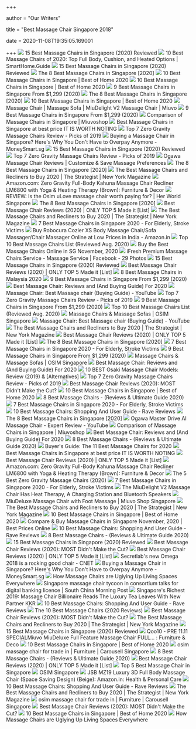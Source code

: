 +++
        
author = "Our Writers"
        
title = "Best Massage Chair Singapore 2018"
        
date = 2020-11-08T19:35:05.169001
        
+++
[ ![](https://www.drumitloud.com/wp-content/uploads/2019/09/Best-Massage-Chair-Singapore.jpg)](https://www.drumitloud.com/wp-content/uploads/2019/09/Best-Massage-Chair-Singapore.jpg) 15 Best Massage Chairs in Singapore (2020) Reviewed
[ ![](https://www.smarthome.guide/wp-content/uploads/2016/01/Best-Massage-Chair-Reviews.jpg)](https://www.smarthome.guide/wp-content/uploads/2016/01/Best-Massage-Chair-Reviews.jpg) 10 Best Massage Chairs of 2020: Top Full Body, Cushion, and Heated Options  | SmartHome.Guide
[ ![](https://www.drumitloud.com/wp-content/uploads/2019/03/JIJI-Massage-Chairs-Singapore.jpg)](https://www.drumitloud.com/wp-content/uploads/2019/03/JIJI-Massage-Chairs-Singapore.jpg) 15 Best Massage Chairs in Singapore (2020) Reviewed
[ ![](https://www.bestinsingapore.co/wp-content/uploads/2020/07/3-min-37.png)](https://www.bestinsingapore.co/wp-content/uploads/2020/07/3-min-37.png) The 8 Best Massage Chairs in Singapore [2020]
[ ![](https://i0.wp.com/www.theweddingvowsg.com/wp-content/uploads/2020/09/Miuvo-MiuDeluxe-Full-Feature-Massage-Chair-Singapore.jpg?resize=960%2C960&ssl=1)](https://i0.wp.com/www.theweddingvowsg.com/wp-content/uploads/2020/09/Miuvo-MiuDeluxe-Full-Feature-Massage-Chair-Singapore.jpg?resize=960%2C960&ssl=1) 10 Best Massage Chairs in Singapore | Best of Home 2020
[ ![](https://i2.wp.com/www.theweddingvowsg.com/wp-content/uploads/2020/09/OSIM-uDivine-V-Massage-Chair-Singapore.jpg?resize=960%2C960&ssl=1)](https://i2.wp.com/www.theweddingvowsg.com/wp-content/uploads/2020/09/OSIM-uDivine-V-Massage-Chair-Singapore.jpg?resize=960%2C960&ssl=1) 10 Best Massage Chairs in Singapore | Best of Home 2020
[ ![](https://unopening.co/wp-content/uploads/2020/09/full-body-massage-chair-premium-singapore-min.jpg)](https://unopening.co/wp-content/uploads/2020/09/full-body-massage-chair-premium-singapore-min.jpg) 9 Best Massage Chairs in Singapore From $1,299 (2020)
[ ![](https://www.bestinsingapore.co/wp-content/uploads/2020/07/4-9.png)](https://www.bestinsingapore.co/wp-content/uploads/2020/07/4-9.png) The 8 Best Massage Chairs in Singapore [2020]
[ ![](https://i0.wp.com/www.theweddingvowsg.com/wp-content/uploads/2020/09/Miuvo-MiuDivine-V3-Full-Function-Massage-Chair-Singapore.jpg?resize=600%2C600&ssl=1)](https://i0.wp.com/www.theweddingvowsg.com/wp-content/uploads/2020/09/Miuvo-MiuDivine-V3-Full-Function-Massage-Chair-Singapore.jpg?resize=600%2C600&ssl=1) 10 Best Massage Chairs in Singapore | Best of Home 2020
[ ![](https://miuvoshop.com.sg/wp-content/uploads/2019/06/sporty-red-lwres.jpg)](https://miuvoshop.com.sg/wp-content/uploads/2019/06/sporty-red-lwres.jpg) Massage Chair | Massage Sofa | MiuDelight V2 Massage Chair | Miuvo
[ ![](https://unopening.co/wp-content/uploads/2020/09/osim-unano-series-massage-chair-singapore-min.jpg)](https://unopening.co/wp-content/uploads/2020/09/osim-unano-series-massage-chair-singapore-min.jpg) 9 Best Massage Chairs in Singapore From $1,299 (2020)
[ ![](https://miuvoshop.com.sg/wp-content/uploads/2019/06/massage-chair-supplies-in-singapore1-e1544151660516.png)](https://miuvoshop.com.sg/wp-content/uploads/2019/06/massage-chair-supplies-in-singapore1-e1544151660516.png) Comparison of Massage Chairs in Singapore | Miuvoshop
[ ![](https://www.itisworthnoting.com/wp-content/uploads/2019/09/feature.png)](https://www.itisworthnoting.com/wp-content/uploads/2019/09/feature.png) Best Massage Chairs in Singapore at best price IT IS WORTH NOTING
[ ![](https://ws-na.amazon-adsystem.com/widgets/q?_encoding=UTF8&ASIN=B004D0O7U2&Format=_SL250_&ID=AsinImage&MarketPlace=US&ServiceVersion=20070822&WS=1&tag=themassagechairguide-20&language=en_US)](https://ws-na.amazon-adsystem.com/widgets/q?_encoding=UTF8&ASIN=B004D0O7U2&Format=_SL250_&ID=AsinImage&MarketPlace=US&ServiceVersion=20070822&WS=1&tag=themassagechairguide-20&language=en_US) Top 7 Zero Gravity Massage Chairs Review - Picks of 2019
[ ![](https://blog-cdn.moneysmart.sg/wp-content/uploads/2018/10/miuvo-massage-chair-header-768x349.png)](https://blog-cdn.moneysmart.sg/wp-content/uploads/2018/10/miuvo-massage-chair-header-768x349.png) Buying a Massage Chair in Singapore? Here's Why You Don't Have to Overpay  Anymore - MoneySmart.sg
[ ![](https://www.drumitloud.com/wp-content/uploads/2019/03/Novita-MC9000i-Massage-Chair.jpg)](https://www.drumitloud.com/wp-content/uploads/2019/03/Novita-MC9000i-Massage-Chair.jpg) 15 Best Massage Chairs in Singapore (2020) Reviewed
[ ![](https://themassagechairguide.com/wp-content/uploads/2018/09/Zero-Gravity-Massage-Chair.png)](https://themassagechairguide.com/wp-content/uploads/2018/09/Zero-Gravity-Massage-Chair.png) Top 7 Zero Gravity Massage Chairs Review - Picks of 2019
[ ![](https://bestmattress.reviews/wp-content/uploads/2018/07/ogawa-evol-massage-chair-staged.jpg)](https://bestmattress.reviews/wp-content/uploads/2018/07/ogawa-evol-massage-chair-staged.jpg) Ogawa Massage Chair Reviews | Customize & Save Massage Preferences
[ ![](https://www.bestinsingapore.co/wp-content/uploads/2020/07/Best-Massage-Chairs-in-Singapore-min-1024x576.png)](https://www.bestinsingapore.co/wp-content/uploads/2020/07/Best-Massage-Chairs-in-Singapore-min-1024x576.png) The 8 Best Massage Chairs in Singapore [2020]
[ ![](https://pyxis.nymag.com/v1/imgs/cfd/270/bcf89bdc000d032ec50f409f187384aa2c.2x.rsquare.w600.jpg)](https://pyxis.nymag.com/v1/imgs/cfd/270/bcf89bdc000d032ec50f409f187384aa2c.2x.rsquare.w600.jpg) The Best Massage Chairs and Recliners to Buy 2020 | The Strategist | New  York Magazine
[ ![](https://images-na.ssl-images-amazon.com/images/I/61b1A7Tdj9L._AC_SX679_.jpg)](https://images-na.ssl-images-amazon.com/images/I/61b1A7Tdj9L._AC_SX679_.jpg) Amazon.com: Zero Gravity Full-Body Kahuna Massage Chair Recliner LM6800  with Yoga & Heating Therapy (Brown): Furniture & Decor
[ ![](https://hw-media.herworld.com/public/osim_ulove_massage_chair_review_d.jpg)](https://hw-media.herworld.com/public/osim_ulove_massage_chair_review_d.jpg) REVIEW: Is the Osim uLove massage chair worth paying for? | Her World  Singapore
[ ![](https://www.bestinsingapore.co/wp-content/uploads/2020/07/g.png)](https://www.bestinsingapore.co/wp-content/uploads/2020/07/g.png) The 8 Best Massage Chairs in Singapore [2020]
[ ![](https://www.wellnesswires.com/wp-content/uploads/2018/08/Inada.jpg)](https://www.wellnesswires.com/wp-content/uploads/2018/08/Inada.jpg) Best Massage Chair Reviews (2020) | ONLY TOP 5 Made it [List]
[ ![](https://pyxis.nymag.com/v1/imgs/11d/826/f65829e6b50cad884cee20ed1a9bb1e65b-kahuna-massage-chair.rsquare.w600.jpg)](https://pyxis.nymag.com/v1/imgs/11d/826/f65829e6b50cad884cee20ed1a9bb1e65b-kahuna-massage-chair.rsquare.w600.jpg) The Best Massage Chairs and Recliners to Buy 2020 | The Strategist | New  York Magazine
[ ![](https://cdn1.productnation.co/stg/sites/3/PEPU-PRINCE-YH-360-1-300x300.jpg)](https://cdn1.productnation.co/stg/sites/3/PEPU-PRINCE-YH-360-1-300x300.jpg) 7 Best Massage Chairs in Singapore 2020 - For Elderly, Stroke Victims
[ ![](https://images-na.ssl-images-amazon.com/images/I/71BWNitV6nL._SL1500_.jpg)](https://images-na.ssl-images-amazon.com/images/I/71BWNitV6nL._SL1500_.jpg) Buy Robocura Cozier XS Body Massage Chair/Sofa Massager/Chair Massager  Online at Low Prices in India - Amazon.in
[ ![](https://www.outletsbaratos.com/wp-content/uploads/2018/11/best-massage-chairs.png)](https://www.outletsbaratos.com/wp-content/uploads/2018/11/best-massage-chairs.png) Top 10 Best Massage Chairs List (Reviewed Aug. 2020)
[ ![](https://a.ipricegroup.com/media/Lyn/Massage_Chairs_SG.jpg)](https://a.ipricegroup.com/media/Lyn/Massage_Chairs_SG.jpg) Buy the Best Massage Chairs Online in SG November, 2020
[ ![](https://lookaside.fbsbx.com/lookaside/crawler/media/?media_id=170203440297627)](https://lookaside.fbsbx.com/lookaside/crawler/media/?media_id=170203440297627) iFresh Premium Massage Chairs Service - Massage Service | Facebook - 29  Photos
[ ![](https://www.drumitloud.com/wp-content/uploads/2019/03/AIBI-Vita-Massage-Chair.jpg)](https://www.drumitloud.com/wp-content/uploads/2019/03/AIBI-Vita-Massage-Chair.jpg) 15 Best Massage Chairs in Singapore (2020) Reviewed
[ ![](https://www.wellnesswires.com/wp-content/uploads/2018/08/Kahuna.jpeg)](https://www.wellnesswires.com/wp-content/uploads/2018/08/Kahuna.jpeg) Best Massage Chair Reviews (2020) | ONLY TOP 5 Made it [List]
[ ![](https://cdn1.productnation.co/stg/sites/1/best-message-chair-malaysia.jpg)](https://cdn1.productnation.co/stg/sites/1/best-message-chair-malaysia.jpg) 8 Best Massage Chairs in Malaysia 2020
[ ![](https://unopening.co/wp-content/uploads/2020/09/uregal-massage-chair-product-image-copper-sqr-singapore-min.jpg)](https://unopening.co/wp-content/uploads/2020/09/uregal-massage-chair-product-image-copper-sqr-singapore-min.jpg) 9 Best Massage Chairs in Singapore From $1,299 (2020)
[ ![](https://www.thegoodbody.com/wp-content/uploads/2020/08/Best-Massage-Chair-Reviews-and-Buying-Guide-2020.jpg)](https://www.thegoodbody.com/wp-content/uploads/2020/08/Best-Massage-Chair-Reviews-and-Buying-Guide-2020.jpg) Best Massage Chair: Reviews and (And Buying Guide) For 2020
[ ![](https://i.ytimg.com/vi/WJiDRz6auJ0/mqdefault.jpg)](https://i.ytimg.com/vi/WJiDRz6auJ0/mqdefault.jpg) Massage Chair: Best Massage chair (Buying Guide) - YouTube
[ ![](https://ws-na.amazon-adsystem.com/widgets/q?_encoding=UTF8&ASIN=B07FYRRZGR&Format=_SL250_&ID=AsinImage&MarketPlace=US&ServiceVersion=20070822&WS=1&tag=themassagechairguide-20&language=en_US)](https://ws-na.amazon-adsystem.com/widgets/q?_encoding=UTF8&ASIN=B07FYRRZGR&Format=_SL250_&ID=AsinImage&MarketPlace=US&ServiceVersion=20070822&WS=1&tag=themassagechairguide-20&language=en_US) Top 7 Zero Gravity Massage Chairs Review - Picks of 2019
[ ![](https://unopening.co/wp-content/uploads/2020/09/miuvo-miudivine-v3-full-function-massage-chair-singapore-min.jpg)](https://unopening.co/wp-content/uploads/2020/09/miuvo-miudivine-v3-full-function-massage-chair-singapore-min.jpg) 9 Best Massage Chairs in Singapore From $1,299 (2020)
[ ![](https://www.outletsbaratos.com/wp-content/uploads/2018/11/3D-Robotic-SL-Track-Real-Relax.png)](https://www.outletsbaratos.com/wp-content/uploads/2018/11/3D-Robotic-SL-Track-Real-Relax.png) Top 10 Best Massage Chairs List (Reviewed Aug. 2020)
[ ![](https://sg.osim.com/media/wysiwyg/cms/category-udream-full-mobile.jpg)](https://sg.osim.com/media/wysiwyg/cms/category-udream-full-mobile.jpg) Massage Chairs & Massage Sofas | OSIM Singapore
[ ![](https://i.ytimg.com/vi/WJiDRz6auJ0/hqdefault.jpg)](https://i.ytimg.com/vi/WJiDRz6auJ0/hqdefault.jpg) Massage Chair: Best Massage chair (Buying Guide) - YouTube
[ ![](https://pyxis.nymag.com/v1/imgs/326/cc3/19065683e4619fb7fb60ccff8c2a1e64a7.2x.rsquare.w600.jpg)](https://pyxis.nymag.com/v1/imgs/326/cc3/19065683e4619fb7fb60ccff8c2a1e64a7.2x.rsquare.w600.jpg) The Best Massage Chairs and Recliners to Buy 2020 | The Strategist | New  York Magazine
[ ![](https://www.wellnesswires.com/wp-content/uploads/2018/08/Panasonic-EP-300x261.png)](https://www.wellnesswires.com/wp-content/uploads/2018/08/Panasonic-EP-300x261.png) Best Massage Chair Reviews (2020) | ONLY TOP 5 Made it [List]
[ ![](https://www.bestinsingapore.co/wp-content/uploads/2020/07/5-min-36.png)](https://www.bestinsingapore.co/wp-content/uploads/2020/07/5-min-36.png) The 8 Best Massage Chairs in Singapore [2020]
[ ![](https://cdn1.productnation.co/stg/sites/3/3D-Eternal-300x300.jpg)](https://cdn1.productnation.co/stg/sites/3/3D-Eternal-300x300.jpg) 7 Best Massage Chairs in Singapore 2020 - For Elderly, Stroke Victims
[ ![](https://unopening.co/wp-content/uploads/2020/09/oto-eq-09s-massage-chair-singapore-min.jpg)](https://unopening.co/wp-content/uploads/2020/09/oto-eq-09s-massage-chair-singapore-min.jpg) 9 Best Massage Chairs in Singapore From $1,299 (2020)
[ ![](https://sg.osim.com/media/wysiwyg/cms/category-ulove-2-red-full-m.jpg)](https://sg.osim.com/media/wysiwyg/cms/category-ulove-2-red-full-m.jpg) Massage Chairs & Massage Sofas | OSIM Singapore
[ ![](https://www.thegoodbody.com/wp-content/uploads/2019/10/The-Good-Body-Best-Massage-Chair-03-2019-pin-it.jpg)](https://www.thegoodbody.com/wp-content/uploads/2019/10/The-Good-Body-Best-Massage-Chair-03-2019-pin-it.jpg) Best Massage Chair: Reviews and (And Buying Guide) For 2020
[ ![](https://www.healthnerdy.com/wp-content/uploads/2018/11/Best-Osaki-Chairs.png)](https://www.healthnerdy.com/wp-content/uploads/2018/11/Best-Osaki-Chairs.png) 10 BEST Osaki Massage Chair Models: Review (2019) & [Alternatives]
[ ![](https://ws-na.amazon-adsystem.com/widgets/q?_encoding=UTF8&ASIN=B07L7HDK6F&Format=_SL250_&ID=AsinImage&MarketPlace=US&ServiceVersion=20070822&WS=1&tag=themassagechairguide-20&language=en_US)](https://ws-na.amazon-adsystem.com/widgets/q?_encoding=UTF8&ASIN=B07L7HDK6F&Format=_SL250_&ID=AsinImage&MarketPlace=US&ServiceVersion=20070822&WS=1&tag=themassagechairguide-20&language=en_US) Top 7 Zero Gravity Massage Chairs Review - Picks of 2019
[ ![](https://www.healthnerdy.com/wp-content/uploads/2018/03/Massage-Chairs.png)](https://www.healthnerdy.com/wp-content/uploads/2018/03/Massage-Chairs.png) Best Massage Chair Reviews (2020): MOST Didn't Make the Cut?
[ ![](https://i0.wp.com/www.theweddingvowsg.com/wp-content/uploads/2020/09/OTO-Quantum-EQ-10.jpg?resize=500%2C500&ssl=1)](https://i0.wp.com/www.theweddingvowsg.com/wp-content/uploads/2020/09/OTO-Quantum-EQ-10.jpg?resize=500%2C500&ssl=1) 10 Best Massage Chairs in Singapore | Best of Home 2020
[ ![](https://www.massagexpert.net/wp-content/uploads/2017/11/2017-NEW-SM-SERIES-AIR-FLOAT-3D-6-INFRARED-ROLLER-MECHANISM-KAHUNA-SUPERIOR-MASSAGE-CHAIR-SM-9000-Comb-Brown-WG.jpg)](https://www.massagexpert.net/wp-content/uploads/2017/11/2017-NEW-SM-SERIES-AIR-FLOAT-3D-6-INFRARED-ROLLER-MECHANISM-KAHUNA-SUPERIOR-MASSAGE-CHAIR-SM-9000-Comb-Brown-WG.jpg) 8 Best Massage Chairs - (Reviews & Ultimate Guide 2020)
[ ![](https://cdn1.productnation.co/stg/sites/3/Massage-Chair-YH390-300x300.jpg)](https://cdn1.productnation.co/stg/sites/3/Massage-Chair-YH390-300x300.jpg) 7 Best Massage Chairs in Singapore 2020 - For Elderly, Stroke Victims
[ ![](https://www.ravereviews.org/wp-content/uploads/2018/12/RAVE-5-MassageChairs-Ideal.jpg)](https://www.ravereviews.org/wp-content/uploads/2018/12/RAVE-5-MassageChairs-Ideal.jpg) 10 Best Massage Chairs: Shopping And User Guide - Rave Reviews
[ ![](https://www.bestinsingapore.co/wp-content/uploads/2020/07/2-min-35.png)](https://www.bestinsingapore.co/wp-content/uploads/2020/07/2-min-35.png) The 8 Best Massage Chairs in Singapore [2020]
[ ![](https://i.ytimg.com/vi/wiLWUFemvWs/maxresdefault.jpg)](https://i.ytimg.com/vi/wiLWUFemvWs/maxresdefault.jpg) Ogawa Master Drive AI Massage Chair - Expert Review - YouTube
[ ![](https://miuvoshop.com.sg/wp-content/uploads/2018/12/Comparison-of-Massage-Chairs-2020-version-1.jpg)](https://miuvoshop.com.sg/wp-content/uploads/2018/12/Comparison-of-Massage-Chairs-2020-version-1.jpg) Comparison of Massage Chairs in Singapore | Miuvoshop
[ ![](https://www.thegoodbody.com/wp-content/uploads/2020/08/osaki-os-4d-escape-massage-chair.jpg)](https://www.thegoodbody.com/wp-content/uploads/2020/08/osaki-os-4d-escape-massage-chair.jpg) Best Massage Chair: Reviews and (And Buying Guide) For 2020
[ ![](https://www.massagexpert.net/wp-content/uploads/2017/11/Best-Massage-Chairs.jpg)](https://www.massagexpert.net/wp-content/uploads/2017/11/Best-Massage-Chairs.jpg) 8 Best Massage Chairs - (Reviews & Ultimate Guide 2020)
[ ![](https://massagechairstore.com/wp-content/uploads/2019/10/topchairs2020.jpg)](https://massagechairstore.com/wp-content/uploads/2019/10/topchairs2020.jpg) Buyer's Guide: The 11 Best Massage Chairs for 2020
[ ![](https://www.itisworthnoting.com/wp-content/uploads/2019/09/4-2.jpg)](https://www.itisworthnoting.com/wp-content/uploads/2019/09/4-2.jpg) Best Massage Chairs in Singapore at best price IT IS WORTH NOTING
[ ![](https://www.wellnesswires.com/wp-content/uploads/2018/08/Osaki.jpg)](https://www.wellnesswires.com/wp-content/uploads/2018/08/Osaki.jpg) Best Massage Chair Reviews (2020) | ONLY TOP 5 Made it [List]
[ ![](https://m.media-amazon.com/images/S/aplus-seller-content-images-us-east-1/ATVPDKIKX0DER/A3BGPX4C7IRANN/B01M24RKQY/gqOyvnOkR7Cq._UX300_TTW__.jpg)](https://m.media-amazon.com/images/S/aplus-seller-content-images-us-east-1/ATVPDKIKX0DER/A3BGPX4C7IRANN/B01M24RKQY/gqOyvnOkR7Cq._UX300_TTW__.jpg) Amazon.com: Zero Gravity Full-Body Kahuna Massage Chair Recliner LM6800  with Yoga & Heating Therapy (Brown): Furniture & Decor
[ ![](https://m.media-amazon.com/images/I/41JowYZhUnL.jpg)](https://m.media-amazon.com/images/I/41JowYZhUnL.jpg) The 5 Best Zero Gravity Massage Chairs (2020)
[ ![](https://cdn1.productnation.co/stg/sites/3/MC2000-300x300.jpg)](https://cdn1.productnation.co/stg/sites/3/MC2000-300x300.jpg) 7 Best Massage Chairs in Singapore 2020 - For Elderly, Stroke Victims
[ ![](https://thesmartlocal.com/wp-content/uploads/images/easyblog_articles/6584/b2ap3_large_image11-1200x900.jpg)](https://thesmartlocal.com/wp-content/uploads/images/easyblog_articles/6584/b2ap3_large_image11-1200x900.jpg) The MiuDelight V2 Massage Chair Has Heat Therapy, A Charging Station and  Bluetooth Speakers
[ ![](https://miuvoshop.com.sg/wp-content/uploads/2019/11/View-Fully-Reclined-1500.png)](https://miuvoshop.com.sg/wp-content/uploads/2019/11/View-Fully-Reclined-1500.png) MiuDeluxe Massage Chair with Foot Massage | Miuvo Shop Singapore
[ ![](https://pyxis.nymag.com/v1/imgs/11d/826/f65829e6b50cad884cee20ed1a9bb1e65b-kahuna-massage-chair.2x.rsquare.w600.jpg)](https://pyxis.nymag.com/v1/imgs/11d/826/f65829e6b50cad884cee20ed1a9bb1e65b-kahuna-massage-chair.2x.rsquare.w600.jpg) The Best Massage Chairs and Recliners to Buy 2020 | The Strategist | New  York Magazine
[ ![](https://i2.wp.com/www.theweddingvowsg.com/wp-content/uploads/2020/09/OSIM-uDivine-Mini-Massage-Sofa.jpg?resize=960%2C960&ssl=1)](https://i2.wp.com/www.theweddingvowsg.com/wp-content/uploads/2020/09/OSIM-uDivine-Mini-Massage-Sofa.jpg?resize=960%2C960&ssl=1) 10 Best Massage Chairs in Singapore | Best of Home 2020
[ ![](https://a.ipricegroup.com/media/Joel/massage.jpg)](https://a.ipricegroup.com/media/Joel/massage.jpg) Compare & Buy Massage Chairs in Singapore November, 2020 | Best Prices  Online
[ ![](https://www.ravereviews.org/wp-content/uploads/2020/06/RAVE-Review-MassageChair-1-InstaShiatsu-.png)](https://www.ravereviews.org/wp-content/uploads/2020/06/RAVE-Review-MassageChair-1-InstaShiatsu-.png) 10 Best Massage Chairs: Shopping And User Guide - Rave Reviews
[ ![](https://www.massagexpert.net/wp-content/uploads/2019/03/Osaki-OS-4000-Zero-Gravity-Massage-Chair.jpg)](https://www.massagexpert.net/wp-content/uploads/2019/03/Osaki-OS-4000-Zero-Gravity-Massage-Chair.jpg) 8 Best Massage Chairs - (Reviews & Ultimate Guide 2020)
[ ![](https://www.drumitloud.com/wp-content/uploads/2019/03/Take-A-Seat-Massage-Chair-MC1000.jpg)](https://www.drumitloud.com/wp-content/uploads/2019/03/Take-A-Seat-Massage-Chair-MC1000.jpg) 15 Best Massage Chairs in Singapore (2020) Reviewed
[ ![](https://www.healthnerdy.com/wp-content/uploads/2018/03/Human-Touch-Novo.png)](https://www.healthnerdy.com/wp-content/uploads/2018/03/Human-Touch-Novo.png) Best Massage Chair Reviews (2020): MOST Didn't Make the Cut?
[ ![](https://www.wellnesswires.com/wp-content/uploads/2018/08/Luraco-300x227.png)](https://www.wellnesswires.com/wp-content/uploads/2018/08/Luraco-300x227.png) Best Massage Chair Reviews (2020) | ONLY TOP 5 Made it [List]
[ ![](https://cnet3.cbsistatic.com/img/DU7uf204S7JrCOVOzNQOCZ-1jAE=/1200x630/2017/11/17/6324cb77-406a-4c63-8981-846ba693257a/secretlab-omega2018-2.jpg)](https://cnet3.cbsistatic.com/img/DU7uf204S7JrCOVOzNQOCZ-1jAE=/1200x630/2017/11/17/6324cb77-406a-4c63-8981-846ba693257a/secretlab-omega2018-2.jpg) Secretlab's new Omega 2018 is a rocking good chair - CNET
[ ![](https://blog-cdn.moneysmart.sg/wp-content/uploads/2018/10/MiuDelight_landscape.jpg)](https://blog-cdn.moneysmart.sg/wp-content/uploads/2018/10/MiuDelight_landscape.jpg) Buying a Massage Chair in Singapore? Here's Why You Don't Have to Overpay  Anymore - MoneySmart.sg
[ ![](https://www.archiscene.net/wp-content/uploads/2018/12/massage-chairs-01-1.jpg)](https://www.archiscene.net/wp-content/uploads/2018/12/massage-chairs-01-1.jpg) How Massage Chairs are Uglying Up Living Spaces Everywhere
[ ![](https://cdn.i-scmp.com/sites/default/files/styles/1200x800/public/d8/images/methode/2019/11/14/b6fb94b2-06d2-11ea-a68f-66ebddf9f136_image_hires_200308.JPG?itok=NTZGBb84&v=1573732995)](https://cdn.i-scmp.com/sites/default/files/styles/1200x800/public/d8/images/methode/2019/11/14/b6fb94b2-06d2-11ea-a68f-66ebddf9f136_image_hires_200308.JPG?itok=NTZGBb84&v=1573732995) Singapore massage chair tycoon in consortium talks for digital banking  licence | South China Morning Post
[ ![](https://thumbor.forbes.com/thumbor/fit-in/1200x0/filters%3Aformat%28jpg%29/https%3A%2F%2Fblogs-images.forbes.com%2Fpamelaambler%2Ffiles%2F2019%2F08%2FJTN_0301.jpg)](https://thumbor.forbes.com/thumbor/fit-in/1200x0/filters%3Aformat%28jpg%29/https%3A%2F%2Fblogs-images.forbes.com%2Fpamelaambler%2Ffiles%2F2019%2F08%2FJTN_0301.jpg) Singapore's Richest 2019: Massage Chair Billionaire Reads The Luxury Tea  Leaves With New Partner KKR
[ ![](https://www.ravereviews.org/wp-content/uploads/2020/06/RAVE-Review-MassageChair-2-LuracoiRobotics7-.png)](https://www.ravereviews.org/wp-content/uploads/2020/06/RAVE-Review-MassageChair-2-LuracoiRobotics7-.png) 10 Best Massage Chairs: Shopping And User Guide - Rave Reviews
[ ![](https://completehomespa.com/wp-content/uploads/2020/01/best-massage-chairs.jpg)](https://completehomespa.com/wp-content/uploads/2020/01/best-massage-chairs.jpg) The 10 Best Massage Chairs (2020 Reviews)
[ ![](https://www.healthnerdy.com/wp-content/uploads/2018/03/Infinity-Iyashi.png)](https://www.healthnerdy.com/wp-content/uploads/2018/03/Infinity-Iyashi.png) Best Massage Chair Reviews (2020): MOST Didn't Make the Cut?
[ ![](https://pyxis.nymag.com/v1/imgs/0f9/adf/c15cf7d556831060080bf39df4884aafbe-amazon-massage-chair.rsquare.w600.jpg)](https://pyxis.nymag.com/v1/imgs/0f9/adf/c15cf7d556831060080bf39df4884aafbe-amazon-massage-chair.rsquare.w600.jpg) The Best Massage Chairs and Recliners to Buy 2020 | The Strategist | New  York Magazine
[ ![](https://www.drumitloud.com/wp-content/uploads/2019/03/OSIM-uInfinity-Luxe.jpg)](https://www.drumitloud.com/wp-content/uploads/2019/03/OSIM-uInfinity-Luxe.jpg) 15 Best Massage Chairs in Singapore (2020) Reviewed
[ ![](https://gd.image-gmkt.com/li/380/733/1403733380.g_520-w_g.jpg)](https://gd.image-gmkt.com/li/380/733/1403733380.g_520-w_g.jpg) Qoo10 - PRE 11.11 SPECIALMiuvo MiuDeluxe Full Feature Massage Chair   FULL... : Furniture & Deco
[ ![](https://i1.wp.com/www.theweddingvowsg.com/wp-content/uploads/2020/09/10-Best-Massage-Chairs-in-Singapore-1.jpg?fit=1000%2C469&ssl=1)](https://i1.wp.com/www.theweddingvowsg.com/wp-content/uploads/2020/09/10-Best-Massage-Chairs-in-Singapore-1.jpg?fit=1000%2C469&ssl=1) 10 Best Massage Chairs in Singapore | Best of Home 2020
[ ![](https://media.karousell.com/media/photos/products/2020/7/24/osim_massage_chair_for_trade_i_1595595336_aa6f0c5c_progressive_thumbnail.jpg)](https://media.karousell.com/media/photos/products/2020/7/24/osim_massage_chair_for_trade_i_1595595336_aa6f0c5c_progressive_thumbnail.jpg) osim massage chair for trade in | Furniture | Carousell Singapore
[ ![](https://www.massagexpert.net/wp-content/uploads/2019/03/Relaxonchair-MK-II-PLUS-Massage-Chair.jpg)](https://www.massagexpert.net/wp-content/uploads/2019/03/Relaxonchair-MK-II-PLUS-Massage-Chair.jpg) 8 Best Massage Chairs - (Reviews & Ultimate Guide 2020)
[ ![](https://www.wellnesswires.com/wp-content/uploads/2018/08/Fujiiryoki.jpg)](https://www.wellnesswires.com/wp-content/uploads/2018/08/Fujiiryoki.jpg) Best Massage Chair Reviews (2020) | ONLY TOP 5 Made it [List]
[ ![](https://www.sgtub.com/wp-content/uploads/2020/04/4-OSIM-uDivine-Mini-Massage-Chair.jpg)](https://www.sgtub.com/wp-content/uploads/2020/04/4-OSIM-uDivine-Mini-Massage-Chair.jpg) Top 5 Best Massage Chair in Singapore
[ ![](https://admin.osim.com/wp/wp-content/uploads/2019/06/thumbnail-1-750x500-2.png)](https://admin.osim.com/wp/wp-content/uploads/2019/06/thumbnail-1-750x500-2.png) OSIM Singapore
[ ![](https://images-na.ssl-images-amazon.com/images/I/61uSU8IPjuL._SX466_.jpg)](https://images-na.ssl-images-amazon.com/images/I/61uSU8IPjuL._SX466_.jpg) JSB MZ19 Luxury 3D Full Body Massage Chair (Space Saving Design) (Beige):  Amazon.in: Health & Personal Care
[ ![](https://www.ravereviews.org/wp-content/uploads/2018/12/RAVE-2-MassageChairs-Relaxonchair.jpg)](https://www.ravereviews.org/wp-content/uploads/2018/12/RAVE-2-MassageChairs-Relaxonchair.jpg) 10 Best Massage Chairs: Shopping And User Guide - Rave Reviews
[ ![](https://pyxis.nymag.com/v1/imgs/2c8/afb/b7655a3c30580d1aa9ff7605f5d98fe884.rdeep-vertical.w245.jpg)](https://pyxis.nymag.com/v1/imgs/2c8/afb/b7655a3c30580d1aa9ff7605f5d98fe884.rdeep-vertical.w245.jpg) The Best Massage Chairs and Recliners to Buy 2020 | The Strategist | New  York Magazine
[ ![](https://media.karousell.com/media/photos/products/2020/03/14/113138_283069984_thumbnail_progressive_thumbnail.jpg)](https://media.karousell.com/media/photos/products/2020/03/14/113138_283069984_thumbnail_progressive_thumbnail.jpg) osim massage chair for trade in | Furniture | Carousell Singapore
[ ![](https://www.healthnerdy.com/wp-content/uploads/2018/03/Zero-Gravity.jpg)](https://www.healthnerdy.com/wp-content/uploads/2018/03/Zero-Gravity.jpg) Best Massage Chair Reviews (2020): MOST Didn't Make the Cut?
[ ![](https://i1.wp.com/www.theweddingvowsg.com/wp-content/uploads/2020/09/OSIM-DIY-Massage-Chair-Singapore.jpg?resize=960%2C425&ssl=1)](https://i1.wp.com/www.theweddingvowsg.com/wp-content/uploads/2020/09/OSIM-DIY-Massage-Chair-Singapore.jpg?resize=960%2C425&ssl=1) 10 Best Massage Chairs in Singapore | Best of Home 2020
[ ![](https://www.archiscene.net/wp-content/uploads/2018/12/massage-chairs-01-3-730x730.jpg)](https://www.archiscene.net/wp-content/uploads/2018/12/massage-chairs-01-3-730x730.jpg) How Massage Chairs are Uglying Up Living Spaces Everywhere
